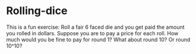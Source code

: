 # Rolling-dice
This is a fun exercise: Roll a fair 6 faced die and you get paid the amount you rolled in dollars. Suppose you are to pay a price for each roll. How much would you be fine to pay for round 1? What about round 10? Or round 10^10? 
